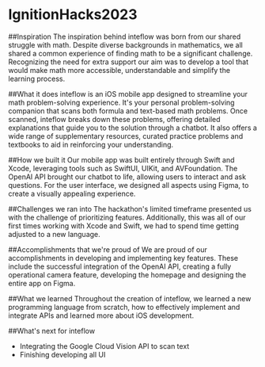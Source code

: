 # IgnitionHacks2023

##Inspiration
The inspiration behind inteflow was born from our shared struggle with math. Despite diverse backgrounds in mathematics, we all shared a common experience of finding math to be a significant challenge. Recognizing the need for extra support our aim was to develop a tool that would make math more accessible, understandable and simplify the learning process.

##What it does
inteflow is an iOS mobile app designed to streamline your math problem-solving experience. It's your personal problem-solving companion that scans both formula and text-based math problems. Once scanned, inteflow breaks down these problems, offering detailed explanations that guide you to the solution through a chatbot. It also offers a wide range of supplementary resources, curated practice problems and textbooks to aid in reinforcing your understanding.

##How we built it
Our mobile app was built entirely through Swift and Xcode, leveraging tools such as SwiftUI, UIKit, and AVFoundation. The OpenAI API brought our chatbot to life, allowing users to interact and ask questions. For the user interface, we designed all aspects using Figma, to create a visually appealing experience.

##Challenges we ran into
The hackathon's limited timeframe presented us with the challenge of prioritizing features. Additionally, this was all of our first times working with Xcode and Swift, we had to spend time getting adjusted to a new language.

##Accomplishments that we're proud of
We are proud of our accomplishments in developing and implementing key features. These include the successful integration of the OpenAI API, creating a fully operational camera feature, developing the homepage and designing the entire app on Figma.

##What we learned
Throughout the creation of inteflow, we learned a new programming language from scratch, how to effectively implement and integrate APIs and learned more about iOS development.

##What's next for inteflow
- Integrating the Google Cloud Vision API to scan text
- Finishing developing all UI
